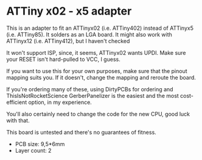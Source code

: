 # ATTiny x02 - x5 adapter

This is an adapter to fit an ATTinyx02 (i.e. ATTiny402) instead of ATTinyx5 (i.e. ATTiny85).
It solders as an LGA board. It might also work with ATTinyx12 (i.e. ATTiny412), but I haven't checked

It won't support ISP, since, it seems, ATTinyx02 wants UPDI. Make sure your RESET isn't hard-pulled to VCC,
I guess.

If you want to use this for your own purposes, make sure that the pinout mapping suits you.
If it doesn't, change the mapping and reroute the board.

If you're ordering many of these, using DirtyPCBs for ordering and ThisIsNotRocketScience
GerberPanelizer is the easiest and the most cost-efficient option, in my experience.

You'll also certainly need to change the code for the new CPU, good luck with that.

This board is untested and there's no guarantees of fitness.

- PCB size: 9,5*6mm
- Layer count: 2
